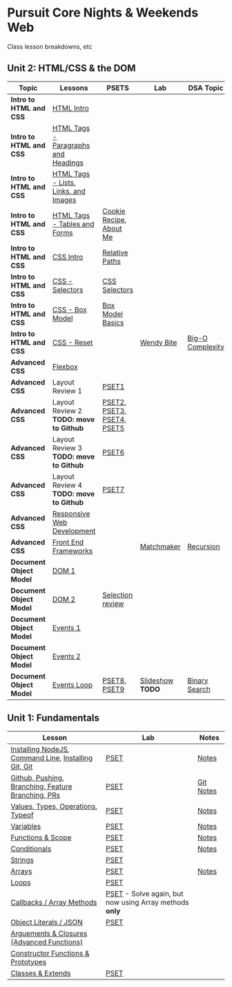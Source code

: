 # Pursuit Core Nights & Weekends Web
Class lesson breakdowns, etc

## Unit 2: HTML/CSS & the DOM

| Topic | Lessons | PSETS | Lab | DSA Topic | Notes |
| ------------- | ------------- | ------------- | ------------- | ------------- | ------------- |
| **Intro to HTML and CSS** | [HTML Intro ](https://github.com/joinpursuit/Pursuit-Core-Web/blob/master/html_css_dom/html_intro/html_intro_update.md) |
| **Intro to HTML and CSS** | [HTML Tags - Paragraphs and Headings ](https://github.com/joinpursuit/Pursuit-Core-Web/blob/master/html_css_dom/html_paragraph_and_headings/html_p_h_tags.md) |
| **Intro to HTML and CSS** | [HTML Tags - Lists, Links, and Images](https://github.com/joinpursuit/Pursuit-Core-Web/blob/master/html_css_dom/html_lists_links_imgs/html_list_link_img_tags.md) |
| **Intro to HTML and CSS** | [HTML Tags - Tables and Forms](https://github.com/joinpursuit/Pursuit-Core-Web/blob/master/html_css_dom/html_tables_forms/html_table_form_tags.md) | [Cookie Recipe](https://github.com/FEWDMaterials/cookie-recipe-starter), [About Me](https://github.com/FEWDMaterials/aboutMe) |
| **Intro to HTML and CSS** | [CSS Intro](https://github.com/joinpursuit/Pursuit-Core-Web/blob/master/html_css_dom/css_intro/css_intro.md) | [Relative Paths](https://github.com/FEWDMaterials/RelativePathsReview) |
| **Intro to HTML and CSS** | [CSS - Selectors](https://github.com/joinpursuit/Pursuit-Core-Web/blob/master/html_css_dom/css_selectors/css_selectors.md) | [CSS Selectors](https://github.com/FEWDMaterials/CSSSelectorsReview) |
| **Intro to HTML and CSS** | [CSS - Box Model](https://github.com/joinpursuit/Pursuit-Core-Web/blob/master/html_css_dom/css_box_model/css_box_model.md) | [Box Model Basics](https://github.com/FEWDMaterials/basicLayoutsReview) |
| **Intro to HTML and CSS** | [CSS - Reset](https://github.com/joinpursuit/Pursuit-Core-Web/blob/master/html_css_dom/css_reset/reset_update.md) | | [Wendy Bite](https://github.com/FEWDMaterials/WendyBite_BEM) | [Big-O Complexity](https://github.com/mmosayed/DSA-Curriculum/blob/master/Big-O%20Notation/lesson-js.md) |
| **Advanced CSS** | [Flexbox ](https://github.com/joinpursuit/Pursuit-Core-Web/blob/master/html_css_dom/css_flexbox/css_flexbox.md) |
| **Advanced CSS** | Layout Review 1 | [PSET1](https://github.com/FEWDMaterials/layoutPractice) |
| **Advanced CSS** | Layout Review 2 **TODO: move to Github** | [PSET2](http://samantha.fewd.us/#/fork/mottaquikarim/flex-grid-ex), [PSET3](http://samantha.fewd.us/#/fork/mottaquikarim/flex-grid-ex-2), [PSET4](http://samantha.fewd.us/#fork/mottaquikarim/flex-grid-ex-3), [PSET5](http://samantha.fewd.us/#fork/mottaquikarim/flex-grid-ex-4)  |
| **Advanced CSS** | Layout Review 3 **TODO: move to Github** | [PSET6](https://mottaquikarim.github.io/FEWDRemote/stage/index.html?lecture=7#/3/3)  |
| **Advanced CSS** | Layout Review 4 **TODO: move to Github** | [PSET7](https://mottaquikarim.github.io/FEWDRemote/stage/index.html?lecture=7#/4/2)  |
| **Advanced CSS** | [Responsive Web Development](https://fewdmaterials.github.io/FEWD629_Lecture7/#styling-for-various-screens) |
| **Advanced CSS** | [Front End Frameworks ](https://getbootstrap.com/) |  | [Matchmaker](https://github.com/FEWDMaterials/FEWD_Developer_Matchmaker) | [Recursion](https://github.com/mmosayed/DSA-Curriculum/blob/master/Recursion/lesson-js.md) |
| **Document Object Model** | [DOM 1 ](https://github.com/joinpursuit/Pursuit-Core-Web/blob/master/html_css_dom/dom_1/dom1_update.md) |
| **Document Object Model** | [DOM 2 ](https://github.com/joinpursuit/Pursuit-Core-Web/blob/master/html_css_dom/dom_2/dom2_update.md) |  [Selection review](https://github.com/FEWDMaterials/UI_PSETS) |
| **Document Object Model** | [Events 1 ](https://github.com/joinpursuit/Pursuit-Core-Web/blob/master/html_css_dom/events_1/event_update.md) |
| **Document Object Model** | [Events 2 ](https://github.com/joinpursuit/Pursuit-Core-Web/blob/master/html_css_dom/events_2/events_2_update.md) |
| **Document Object Model** | [Events Loop ](https://github.com/joinpursuit/Pursuit-Core-Web/blob/master/html_css_dom/event_loop/event_loop_update.md) |  [PSET8](https://github.com/FEWDMaterials/UI_PSETS), [PSET9](https://github.com/FEWDMaterials/UIReview) | [Slideshow](https://github.com/FEWDMaterials/SimpleSlideshow) **TODO** | [Binary Search](https://github.com/mmosayed/DSA-Curriculum/blob/master/Binary%20Search/lesson-js.md) |

## Unit 1: Fundamentals

| Lesson  | Lab | Notes |
| ------------- | ------------- | ------------- |
| [Installing NodeJS](https://github.com/joinpursuit/Pursuit-Core-Web/blob/master/fundamentals/local_environment/Local_Environment_Setup.md#mac-os-installation-instructions), [Command Line](https://github.com/joinpursuit/Pursuit-Core-Web/blob/master/fundamentals/the_command_line/terminal.md), [Installing Git, Git](https://github.com/joinpursuit/Pursuit-Core-Web/blob/master/fundamentals/git_and_github/git_and_github.md) | [PSET](https://github.com/mottaquikarim/PCNWLab-Command-Line)  | [Notes](https://github.com/joinpursuit/Pursuit-Core-NW-Web/tree/master/notes/Mon_10_01_2018) |
| [Github, Pushing, Branching, Feature Branching, PRs   ](https://github.com/joinpursuit/Pursuit-Core-Web/blob/master/fundamentals/git_and_github/git_and_github.md) | [PSET](https://github.com/mottaquikarim/PCNWLab-Github)  | [Git Notes](https://github.com/joinpursuit/Pursuit-Core-NW-Web/tree/master/notes/Mon_10_02_2018)
| [Values, Types, Operations, Typeof](https://github.com/joinpursuit/Pursuit-Core-Web/blob/master/fundamentals/values_types_operators/values_types_operators.md)  | [PSET](https://github.com/mottaquikarim/PCNWLab-Types) | [Notes](https://github.com/joinpursuit/Pursuit-Core-NW-Web/tree/master/notes/Sat_10_06_2018)
| [Variables](https://github.com/joinpursuit/Pursuit-Core-Web/blob/master/fundamentals/variables/variables_update.md)  | [PSET](https://github.com/mottaquikarim/PCNWLab-Variables) | [Notes](https://github.com/joinpursuit/Pursuit-Core-NW-Web/tree/master/notes/Sat_10_06_2018)
| [Functions & Scope](https://github.com/joinpursuit/Pursuit-Core-Web/blob/master/fundamentals/functions/functions_update.md)  | [PSET](https://github.com/mottaquikarim/PCNWLab-Functions_and_Scope) | [Notes](https://github.com/joinpursuit/Pursuit-Core-NW-Web/tree/master/notes/Weds_10_10_2018)
| [Conditionals](https://github.com/joinpursuit/Pursuit-Core-Web/blob/master/fundamentals/conditionals/conditional_JS.md)  | [PSET](https://github.com/mottaquikarim/PCNWLab-Conditionals) | [Notes](https://github.com/joinpursuit/Pursuit-Core-NW-Web/tree/master/notes/Sat_10_13_2018)
| [Strings](https://github.com/joinpursuit/Pursuit-Core-Web/blob/master/fundamentals/strings/strings_update.md)  | [PSET](https://github.com/mottaquikarim/PCNWLab-Strings) |
| [Arrays](https://github.com/joinpursuit/Pursuit-Core-Web/blob/master/fundamentals/arrays/arrays_update.md)  | [PSET](https://github.com/mottaquikarim/PCNWLab-Arrays) | [Notes](https://github.com/joinpursuit/Pursuit-Core-NW-Web/tree/master/notes/Tues_10_16_2018)
| [Loops](https://github.com/joinpursuit/Pursuit-Core-Web/blob/master/fundamentals/loops/loops.md)  | [PSET](https://github.com/mottaquikarim/PCNWLab-Loops) |
| [Callbacks / Array Methods](https://github.com/joinpursuit/Pursuit-Core-Web/blob/master/fundamentals/array_methods/array_methods_update.md)  | [PSET](https://github.com/mottaquikarim/PCNWLab-Loops) - Solve again, but now using Array methods __only__ |
| [Object Literals / JSON](https://github.com/joinpursuit/Pursuit-Core-Web/blob/master/fundamentals/objects/objects_update.md)  | [PSET](https://github.com/mottaquikarim/PCNWLab-Object-Literals) |
| [Arguements & Closures (Advanced Functions)](https://github.com/joinpursuit/Pursuit-Core-Web/blob/master/fundamentals/function_arguments_and_closures/arguments_and_closures_update.md)  |  |
| [Constructor Functions & Prototypes](https://github.com/joinpursuit/Pursuit-Core-Web/blob/master/fundamentals/constructor_functions/constructor_functions_update.md)  |  |
| [Classes & Extends](https://github.com/joinpursuit/Pursuit-Core-Web/blob/master/fundamentals/classes/classes_update.md)  | [PSET](https://github.com/mmosayed/PCNWLab-Classes) |

